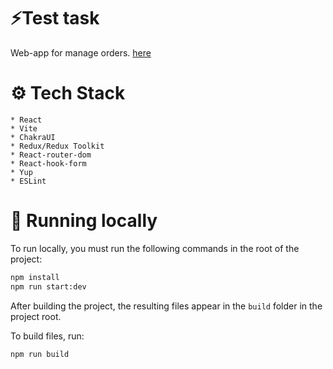 # ⚡Test task

Web-app for manage orders. [here](https://test-task-dm17.vercel.app/)

# ⚙️ Tech Stack

    * React
    * Vite
    * ChakraUI
    * Redux/Redux Toolkit
    * React-router-dom
    * React-hook-form
    * Yup
    * ESLint

# 🧬 Running locally

To run locally, you must run the following commands in the root of the project:

```bash
npm install
npm run start:dev
```

After building the project, the resulting files appear in the `build` folder in the project root.

To build files, run:

```bash
npm run build
```
